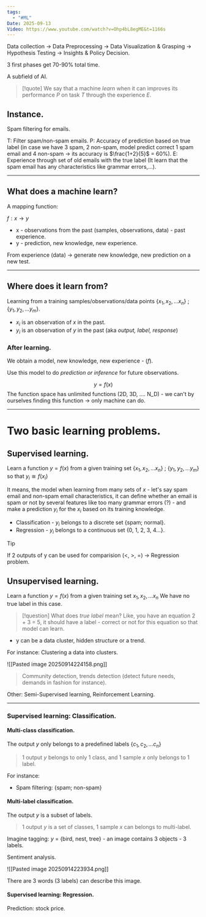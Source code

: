```yaml
---
tags:
  - "#ML"
Date: 2025-09-13
Video: https://www.youtube.com/watch?v=Ohp4bL8egME&t=1166s
---
```


Data collection -> Data Preprocessing -> Data Visualization & Grasping -> Hypothesis Testing -> Insights & Policy Decision.

3 first phases get 70-90% total time.

A subfield of AI.

>[!quote] 
>We say that a machine *learn* when it can improves its performance *P* on task *T* through the experience *E*.

## Instance.

Spam filtering for emails.

T: Filter spam/non-spam emails.
P: Accuracy of prediction based on true label (in case we have 3 spam, 2 non-spam, model predict correct 1 spam email and 4 non-spam -> its accuracy is $\frac{1+2}{5}$ = 60%).
E: Experience through set of old emails with the true label (It learn that the spam email has any characteristics like grammar errors,...).

---
## What does a machine learn?

A mapping function:

$f: x\to y$

- x - observations from the past (samples, observations, data) - past experience.
- y - prediction, new knowledge, new experience.

From experience (data) $\to$ generate new knowledge, new prediction on a new test.

---
## Where does it learn from?

Learning from a training samples/observations/data points {${x_{1}, x_{2}, \dots x_{n}}$} ; {$y_{1}, y_{2}, \dots{y_{m}}$}.

- $x_{i}$ is an observation of $x$ in the past.
- $y_{i}$ is an observation of $y$ in the past (aka _output, label, response_)

### After learning.

We obtain a model, new knowledge, new experience - ($f$).

Use this model to do *prediction or inference*  for future observations.

$$
y = f(x)
$$
The function space has unlimited functions (2D, 3D, .... N_D) - we can't by ourselves finding this function $\to$ only machine can do.

---
# Two basic learning problems.

## Supervised learning.

Learn a function $y = f(x)$ from a given training set {${x_{1}, x_{2}, \dots x_{n}}$} ; {$y_{1}, y_{2}, \dots{y_{m}}$} so that $y_{i} \cong f(x_{i})$

It means, the model when learning from many sets of $x$ - let's say spam email and non-spam email characteristics, it can define whether an email is spam or not by several features like too many grammar errors (?) - and make a prediction $y_{i}$ for the $x_{i}$ based on its training knowledge.

- Classification - $y_{i}$ belongs to a discrete set {spam; normal}.
- Regression - $y_{i}$ belongs to a continuous set {0, 1, 2, 3, 4...}.

>[!tip]
>If 2 outputs of y can be used for comparision (<, >, =) -> Regression problem.


## Unsupervised learning.

Learn a function $y = f(x)$ from a given training set $x_{1}, x_{2}, \dots x_{n}$ 
We have no true label in this case.

>[!question]
>What does *true label* mean?
>Like, you have an equation 2 + 3 = 5, it should have a label - correct or not for this equation so that model can learn.

- y can be a data cluster, hidden structure or a trend.

For instance: Clustering a data into clusters.

![[Pasted image 20250914224158.png]]

> Community detection, trends detection (detect future needs, demands in fashion for instance).

Other: Semi-Supervised learning, Reinforcement Learning.

----
### Supervised learning: Classification.

#### Multi-class classification.

The output $y$ only belongs to a predefined labels {$c_{1}, c_{2}, \dots c_{n}$}

>1 output $y$ belongs to only 1 class, and 1 sample $x$ only belongs to 1 label.

For instance:
- Spam filtering: {spam; non-spam}

#### Multi-label classification.

The output $y$ is a subset of labels.

> 1 output $y$ is a set of classes, 1 sample $x$ can belongs to multi-label.

Imagine tagging: $y$ = {bird, nest, tree} - an image contains 3 objects - 3 labels.

Sentiment analysis.

![[Pasted image 20250914223934.png]]

There are 3 words (3 labels) can describe this image.

#### Supervised learning: Regression.

Prediction: stock price.






